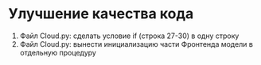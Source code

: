# Улучшение качества кода
1. Файл Cloud.py: сделать условие if (строка 27-30) в одну строку
2. Файл Cloud.py: вынести инициализацию части Фронтенда модели в отдельную процедуру




